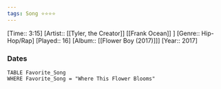 ```yaml
---
tags: Song ⭐⭐⭐⭐ 
---
```

[Time:: 3:15]
[Artist:: [[Tyler, the Creator]] [[Frank Ocean]] ]
[Genre:: Hip-Hop/Rap]
[Played:: 16]
[Album:: [[Flower Boy (2017)]]]
[Year:: 2017]
### Dates
````dataview
TABLE Favorite_Song
WHERE Favorite_Song = "Where This Flower Blooms"
````